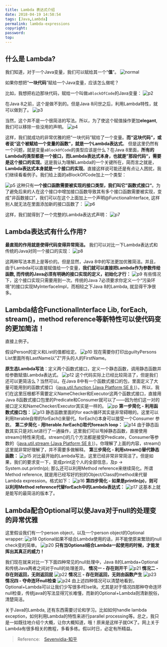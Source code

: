 ```yaml
---
title: Lambda 表达式介绍
date: 2018-04-19 14:58:54
tags: [Java,Lambda]
permalink: lambda-expressions
copyright:
password:
top:
---
```


## 什么是 Lambda?
我们知道，对于一个Java变量，我们可以赋给其一个“**值**”。
![normal](/img/lambda/p1.jpg)

如果你想把“**一块代码**”赋给一个Java变量，应该怎么做呢？
<!-- more -->

比如，我想把右边那块代码，赋给一个叫做`aBlockOfCode`的Java变量：
![p2](/img/lambda/p2.jpg)

在Java 8之前，这个是做不到的。但是Java 8问世之后，利用Lambda特性，就可以做到了。
![p3](/img/lambda/p3.jpg)

当然，这个并不是一个很简洁的写法。所以，为了使这个赋值操作更加**elegant**, 我们可以移除一些没用的声明。
![p4](/img/lambda/p4.jpg)

这样，我们就成功的非常优雅的把“一块代码”赋给了一个变量。**而“这块代码”，或者说“这个被赋给一个变量的函数”，就是一个Lambda表达式**。
但是这里仍然有一个问题，就是变量`aBlockOfCode`的类型应该是什么？在Java 8里面，**所有的Lambda的类型都是一个接口，而Lambda表达式本身，也就是”那段代码“，需要是这个接口的实现**。这是我认为理解Lambda的一个关键所在，简而言之就是，**Lambda表达式本身就是一个接口的实现**。直接这样说可能还是有点让人困扰，我们继续看看例子。我们给上面的aBlockOfCode加上一个类型：

![p5](/img/lambda/p5.jpg)
这种只有**一个接口函数需要被实现的接口类型，我们叫它”函数式接口“**。为了避免后来的人在这个接口中增加接口函数导致其有多个接口函数需要被实现，变成"非函数接口”，我们可以在这个上面加上一个声明@FunctionalInterface, 这样别人就无法在里面添加新的接口函数了：
![p6](/img/lambda/p6.jpg)

这样，我们就得到了一个完整的Lambda表达式声明：
![p7](/img/lambda/p7.jpg)

## Lambda表达式有什么作用?
**最直观的作用就是使得代码变得异常简洁。**
我们可以对比一下Lambda表达式和传统的Java对同一个接口的实现：
![p8](/img/lambda/p8.jpg)

这两种写法本质上是等价的。但是显然，Java 8中的写法更加优雅简洁。并且，由于Lambda可以直接赋值给一个变量，**我们就可以直接把Lambda作为参数传给函数, 而传统的Java必须有明确的接口实现的定义，初始化才行：**
![p9](/img/lambda/p9.jpg)
有些情况下，这个接口实现只需要用到一次。传统的Java 7必须要求你定义一个“污染环境”的接口实现MyInterfaceImpl，而相较之下Java 8的Lambda, 就显得干净很多。

## Lambda结合FunctionalInterface Lib, forEach, stream()，method reference等新特性可以使代码变的更加简洁！

直接上例子。

假设Person的定义和List<Person>的值都给定。
![p10](/img/lambda/p10.jpg)
现在需要你打印出guiltyPersons List里面所有LastName以"Z"开头的人的FirstName。

**原生态Lambda写法**：定义两个函数式接口，定义一个静态函数，调用静态函数并给参数赋值Lambda表达式。
![p12](/img/lambda/p12.jpg)
这个代码实际上已经比较简洁了，但是我们还可以更简洁么？当然可以。在Java 8中有一个函数式接口的包，里面定义了大量可能用到的函数式接口（[java.util.function (Java Platform SE 8 )](https://docs.oracle.com/javase/8/docs/api/java/util/function/package-summary.html)）。所以，我们在这里压根都不需要定义NameChecker和Executor这两个函数式接口，直接用Java 8函数式接口包里的Predicate<T>和Consumer<T>就可以了——因为他们这一对的接口定义和NameChecker/Executor其实是一样的。
![pp](/img/lambda/pp.jpg)
**第一步简化 - 利用函数式接口包：**
![p13](/img/lambda/p13.jpg)
静态函数里面的for each循环其实是非常碍眼的。这里可以利用Iterable自带的forEach()来替代。forEach()本身可以接受一个Consumer<T> 参数。
**第二步简化 - 用Iterable.forEach()取代foreach loop：**
![p14](/img/lambda/p14.jpg)
由于静态函数其实只是对List进行了一通操作，这里我们可以甩掉静态函数，直接使用stream()特性来完成。stream()的几个方法都是接受Predicate<T>，Consumer<T>等参数的（[java.util.stream (Java Platform SE 8 )](https://docs.oracle.com/javase/8/docs/api/java/util/stream/package-summary.html)）。你理解了上面的内容，stream()这里就非常好理解了，并不需要多做解释。
**第三步简化 - 利用stream()替代静态函数：**
![p15](/img/lambda/p15.jpg)
对比最开始的Lambda写法，这里已经非常非常简洁了。但是如果，我们的要求变一下，变成print这个人的全部信息，及p -> System.out.println(p); 那么还可以利用Method reference来继续简化。所谓Method reference, 就是用已经写好的别的Object/Class的method来代替Lambda expression。格式如下：
![p16](/img/lambda/p16.jpg)
**第四步简化 - 如果是println(p)，则可以利用Method reference代替forEach中的Lambda表达式：**
![p17](/img/lambda/p17.jpg)
这基本上就是能写的最简洁的版本了。
## Lambda配合Optional<T>可以使Java对于null的处理变的异常优雅
这里假设我们有一个person object，以及一个person object的Optional wrapper:
![p18](/img/lambda/p18.jpg)
Optional<T>如果不结合Lambda使用的话，并不能使原来繁琐的null check变的简单。
![p20](/img/lambda/p20.jpg)
**只有当Optional<T>结合Lambda一起使用的时候，才能发挥出其真正的威力！**

我们现在就来对比一下下面四种常见的null处理中，Java 8的Lambda+Optional<T>和传统Java两者之间对于null的处理差异。
**情况一 - 存在则开干**
![p21](/img/lambda/p21.jpg)
**情况二 - 存在则返回，无则返回屁**
![p22](/img/lambda/p22.jpg)
**情况三 - 存在则返回，无则由函数产生**
![p23](/img/lambda/p23.jpg)
**情况四 - 夺命连环null检查**
![p24](/img/lambda/p24.jpg)
由上述四种情况可以清楚地看到，Optional<T>+Lambda可以让我们少写很多ifElse块。尤其是对于情况四那种夺命连环null检查，传统java的写法显得冗长难懂，而新的Optional<T>+Lambda则清新脱俗，清楚简洁。

关于Java的Lambda, 还有东西需要讨论和学习。比如如何handle lambda exception，如何利用Lambda的特性来进行parallel processing等。总之，我只是一如既往地介绍个大概，让你大概知道，哦！原来是这样子就OK了。网上关于Lambda有很多相关的教程，多看多练。假以时日，必定有所精益。

> Reference:　[Sevenvidia-知乎](https://www.zhihu.com/question/20125256/answer/324121308)　　
